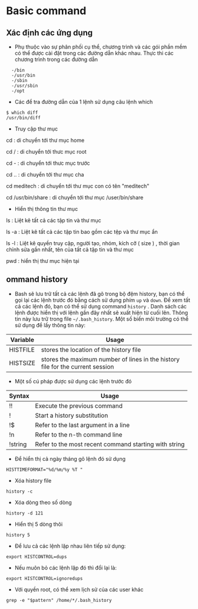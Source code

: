 # Basic command
## Xác định các ứng dụng 
- Phụ thuộc vào sự phân phối cụ thể, chương trình và các gói phần mềm có thể được cài đặt trong các đường dẫn khác nhau. Thực thi các chương trình trong các đường dẫn
```
  -/bin
  -/usr/bin
  -/sbin
  -/usr/sbin
  -/opt
```
- Các để tra đường dẫn của 1 lệnh sử dụng câu lệnh which
```
$ which diff
/usr/bin/diff
```
- Truy cập thư mục

cd : di chuyển tới thư mục home

cd / : di chuyển tới thưc mục root

cd - : di chuyển tới thưc mục trước

cd .. : di chuyển tới thư mục cha

cd meditech : di chuyển tới thư mục con có tên "meditech"

cd /usr/bin/share : di chuyển tới thư mục /user/bín/share

- Hiển thị thông tin thư mục

ls : Liệt kê tất cả các tập tin và thư mục

ls -a : Liệt kê tất cả các tập tin bao gồm các tệp và thư mục ẩn

ls -l : Liệt kê quyền truy cập, người tạo, nhóm, kích cỡ ( size ) , thời gian chỉnh sửa gần nhất, tên của tất cả tập tin và thư mục

pwd : hiển thị thư mục hiện tại


## ommand history

- Bash sẽ lưu trữ tất cả các lệnh đã gõ trong bộ đệm history, bạn có thể gọi lại các lệnh trước đó bằng cách sử dụng phím `up` và `down`. Để xem tất cả các lệnh đó, bạn có thể sử dụng command `history` . Danh sách các lệnh được hiển thị với lệnh gần đây nhất sẽ xuất hiện từ cuối lên. Thông tin này lưu trữ trong file `~/.bash_history`. Một số biến môi trường có thể sử dụng để lấy thông tin này:

|Variable|Usage|
|----|----|
|HISTFILE|stores the location of the history file|
|HISTSIZE|stores the maximum number of lines in the history file for the current session|

- Một số cú pháp được sử dụng các lệnh trước đó 

|Syntax|Usage|
|----|----|
|!!|Execute the previous command|
|!|Start a history substitution|
|!$|Refer to the last argument in a line|
|!n|Refer to the n-th command line|
|!string|Refer to the most recent command starting with string|

- Để hiển thị cả ngày tháng gõ lệnh đó sử dụng 

```
HISTTIMEFORMAT="%d/%m/%y %T "
```

- Xóa history file

```
history -c
```

- Xóa dòng theo số dòng
```
history -d 121
```

- Hiển thị 5 dòng thôi

```
history 5
```

- Để lưu cả các lệnh lặp nhau liên tiếp sử dụng:

```
export HISTCONTROL=dups
```

- Nếu muôn bỏ các lệnh lặp đó thì đổi lại là:

```
export HISTCONTROL=ignoredups
```

- Với quyền root, có thể xem lịch sử của các user khác

```
grep -e "$pattern" /home/*/.bash_history
```
